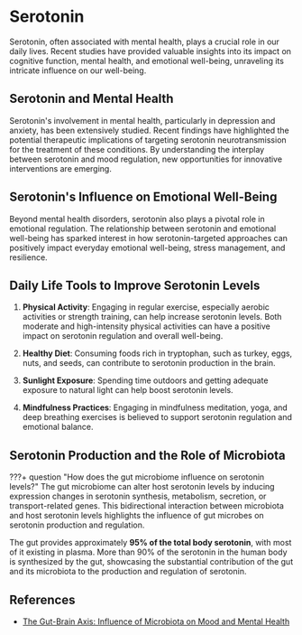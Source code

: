 # Serotonin
Serotonin, often associated with mental health, plays a crucial role in our daily lives. Recent studies have provided valuable insights into its impact on cognitive function, mental health, and emotional well-being, unraveling its intricate influence on our well-being.

## Serotonin and Mental Health
Serotonin's involvement in mental health, particularly in depression and anxiety, has been extensively studied. Recent findings have highlighted the potential therapeutic implications of targeting serotonin neurotransmission for the treatment of these conditions. By understanding the interplay between serotonin and mood regulation, new opportunities for innovative interventions are emerging.

## Serotonin's Influence on Emotional Well-Being
Beyond mental health disorders, serotonin also plays a pivotal role in emotional regulation. The relationship between serotonin and emotional well-being has sparked interest in how serotonin-targeted approaches can positively impact everyday emotional well-being, stress management, and resilience.

## Daily Life Tools to Improve Serotonin Levels

1. **Physical Activity**: Engaging in regular exercise, especially aerobic activities or strength training, can help increase serotonin levels. Both moderate and high-intensity physical activities can have a positive impact on serotonin regulation and overall well-being.

2. **Healthy Diet**: Consuming foods rich in tryptophan, such as turkey, eggs, nuts, and seeds, can contribute to serotonin production in the brain.

3. **Sunlight Exposure**: Spending time outdoors and getting adequate exposure to natural light can help boost serotonin levels.

4. **Mindfulness Practices**: Engaging in mindfulness meditation, yoga, and deep breathing exercises is believed to support serotonin regulation and emotional balance.

## Serotonin Production and the Role of Microbiota
???+ question "How does the gut microbiome influence on serotonin levels?"
    The gut microbiome can alter host serotonin levels by inducing expression changes in serotonin synthesis, metabolism, secretion, or transport-related genes. This bidirectional interaction between microbiota and host serotonin levels highlights the influence of gut microbes on serotonin production and regulation.


The gut provides approximately **95% of the total body serotonin**, with most of it existing in plasma. More than 90% of the serotonin in the human body is synthesized by the gut, showcasing the substantial contribution of the gut and its microbiota to the production and regulation of serotonin.

## References
- [The Gut-Brain Axis: Influence of Microbiota on Mood and Mental Health](https://www.ncbi.nlm.nih.gov/pmc/articles/PMC6469458/)
